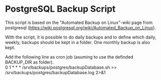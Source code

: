 # PostgreSQL Backup Script
This script is based on the "Automated Backup on Linux"-wiki page from postgresql (https://wiki.postgresql.org/wiki/Automated_Backup_on_Linux).

With the script, it is possible to do daily backups and to define which daily, weekly, backups should be kept in a folder.
One monthly backup is also kept.
 
Add the following line as cron job (asuming to use the definded BACKUP_DIR as folder).  
0 1 * * * /srv/backups/postgres/backupDatabase.sh >> /srv/backups/postgres/backupDatabase.log 2>&1

